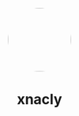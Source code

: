 <p align="center">
    <img style="border-radius: 100px" width="128" height="128" src="https://cdn.discordapp.com/avatars/417699816836169728/8ea8764772217e66ce7b7f9c3dd1561e.png?size=2048">
</p>
<h1 align="center">xnacly</h1>

<!--
**xNaCly/xNaCly** is a ✨ _special_ ✨ repository because its `README.md` (this file) appears on your GitHub profile.

-->
